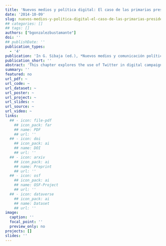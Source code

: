 ```yaml
---
title: 'Nuevos medios y política digital: El caso de las primarias presidenciales chilenas de 2013'
date: '2014-10-09'
slug: nuevos-medios-y-politica-digital-el-caso-de-las-primarias-presidenciales-chilenas
## categories: []
## tags: []
authors: ["bgonzalezbustamante"]
doi: ''
## publishDate: ''
publication_types:
  - '4'
publication: 'In G. Sibaja (ed.), *Nuevos medios y comunicación política digital* (pp. 227-246). San Jose: Fundación Educativa San Judas Tadeo'
publication_short: ''
abstract: 'This chapter explores the use of Twitter in digital campaigns. For this, the Chilean primary presidential elections of June 2013 are used as a case study. A dataset of messages emitted by presidential pre-candidates is analysed. In so doing this, data mining, sentiment analysis and statistical models are used. These techniques allow to obtain a landscape of the network activity, as well as identifying message replication mechanisms, which underlying in the virtual interaction.'
summary: ''
featured: no
url_pdf: ~
url_code: ~
url_dataset: ~
url_poster: ~
url_project: ~
url_slides: ~
url_source: ~
url_video: ~
links:
  ## - icon: file-pdf
    ## icon_pack: far
    ## name: PDF
    ## url: ''
  ## - icon: doi
    ## icon_pack: ai
    ## name: DOI
    ## url: ''
  ## - icon: arxiv
    ## icon_pack: ai
    ## name: Preprint
    ## url: ''
  ## - icon: osf
    ## icon_pack: ai
    ## name: OSF-Project
    ## url: ''
  ## - icon: dataverse
    ## icon_pack: ai
    ## name: Dataset
    ## url: ''
image:
  caption: ''
  focal_point: ''
  preview_only: no
projects: []
slides: ''
---
```

